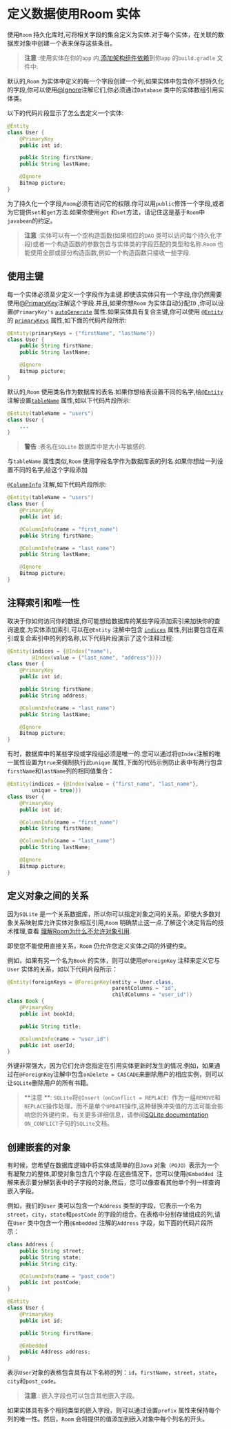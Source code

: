 # 定义数据使用Room 实体

使用`Room` 持久化库时,可将相关字段的集合定义为实体.对于每个实体，在关联的数据库对象中创建一个表来保存这些条目。

> **注意** :使用实体在你的`app` 内,[添加架构组件依赖](https://developer.android.google.cn/topic/libraries/architecture/adding-components.html)到你`app` 的`build.gradle` 文件中.

默认的,`Room` 为实体中定义的每一个字段创建一个列,如果实体中包含你不想持久化的字段,你可以使用[@Ignore](https://developer.android.google.cn/reference/android/arch/persistence/room/Ignore.html)注解它们,你必须通过`Database` 类中的实体数组引用实体类。

以下的代码片段显示了怎么去定义一个实体:

```java
@Entity
class User {
    @PrimaryKey
    public int id;

    public String firstName;
    public String lastName;

    @Ignore
    Bitmap picture;
}
```

为了持久化一个字段,`Room`必须有访问它的权限.你可以用`public`修饰一个字段,或者为它提供`set`和`get`方法.如果你使用`get` 和`set`方法，请记住这是基于`Room`中`javabean`的约定。

> **注意** :实体可以有一个空构造函数(如果相应的`DAO` 类可以访问每个持久化字段)或者一个构造函数的参数包含与实体类的字段匹配的类型和名称.`Room` 也能使用全部或部分构造函数,例如一个构造函数只接收一些字段.

## 使用主键

每一个实体必须至少定义一个字段作为主键.即使该实体只有一个字段,你仍然需要使用[@PrimaryKey](https://developer.android.google.cn/reference/android/arch/persistence/room/PrimaryKey.html)注解这个字段.并且,如果你想`Room` 为实体自动分配`ID` ,你可以设置`@PrimaryKey's`  [`autoGenerate`](https://developer.android.google.cn/reference/android/arch/persistence/room/PrimaryKey.html#autoGenerate()) 属性.如果实体具有复合主键,你可以使用 [`@Entity`](https://developer.android.google.cn/reference/android/arch/persistence/room/Entity.html) 的 [`primaryKeys`](https://developer.android.google.cn/reference/android/arch/persistence/room/Entity.html#primaryKeys()) 属性,如下面的代码片段所示:

```java
@Entity(primaryKeys = {"firstName", "lastName"})
class User {
    public String firstName;
    public String lastName;

    @Ignore
    Bitmap picture;
}
```

默认的,`Room` 使用类名作为数据库的表名.如果你想给表设置不同的名字,给[`@Entity`](https://developer.android.google.cn/reference/android/arch/persistence/room/Entity.html) 注解设置[`tableName`](https://developer.android.google.cn/reference/android/arch/persistence/room/Entity.html#tableName()) 属性,如以下代码片段所示:

```java
@Entity(tableName = "users")
class User {
    ...
}
```

> **警告** :表名在`SQLite` 数据库中是大小写敏感的.

与`tableName` 属性类似,`Room` 使用字段名字作为数据库表的列名.如果你想给一列设置不同的名字,给这个字段添加

 [`@ColumnInfo`](https://developer.android.google.cn/reference/android/arch/persistence/room/ColumnInfo.html) 注解,如下代码片段所示:

```java
@Entity(tableName = "users")
class User {
    @PrimaryKey
    public int id;

    @ColumnInfo(name = "first_name")
    public String firstName;

    @ColumnInfo(name = "last_name")
    public String lastName;

    @Ignore
    Bitmap picture;
}
```

## 注释索引和唯一性

取决于你如何访问你的数据,你可能想给数据库的某些字段添加索引来加快你的查询速度.为实体添加索引,可以在`@Entity` 注解中包含 [`indices`](https://developer.android.google.cn/reference/android/arch/persistence/room/Entity.html#indices()) 属性,列出要包含在索引或复合索引中的列的名称,以下代码片段演示了这个注释过程:

```java
@Entity(indices = {@Index("name"),
        @Index(value = {"last_name", "address"})})
class User {
    @PrimaryKey
    public int id;

    public String firstName;
    public String address;

    @ColumnInfo(name = "last_name")
    public String lastName;

    @Ignore
    Bitmap picture;
}
```

有时，数据库中的某些字段或字段组必须是唯一的.您可以通过将`@Index`注解的唯一属性设置为`true`来强制执行此`unique` 属性,下面的代码示例防止表中有两行包含`firstName`和`lastName`列的相同值集合：

```java
@Entity(indices = {@Index(value = {"first_name", "last_name"},
        unique = true)})
class User {
    @PrimaryKey
    public int id;

    @ColumnInfo(name = "first_name")
    public String firstName;

    @ColumnInfo(name = "last_name")
    public String lastName;

    @Ignore
    Bitmap picture;
}
```

## 定义对象之间的关系

因为`SQLite` 是一个关系数据库，所以你可以指定对象之间的关系。即使大多数对象关系映射库允许实体对象相互引用,`Room` 明确禁止这一点.了解这个决定背后的技术推理,查看 [理解Room为什么不允许对象引用](https://developer.android.google.cn/training/data-storage/room/referencing-data.html#understand-no-object-references). 

即使您不能使用直接关系，`Room` 仍允许您定义实体之间的外键约束。

例如，如果有另一个名为`Book` 的实体，则可以使用`@ForeignKey` 注释来定义它与`User` 实体的关系，如以下代码片段所示：

```java
@Entity(foreignKeys = @ForeignKey(entity = User.class,
                                  parentColumns = "id",
                                  childColumns = "user_id"))
class Book {
    @PrimaryKey
    public int bookId;

    public String title;

    @ColumnInfo(name = "user_id")
    public int userId;
}
```

外键非常强大，因为它们允许您指定在引用实体更新时发生的情况.例如，如果通过在`@ForeignKey`注解中包含`onDelete = CASCADE`来删除用户的相应实例，则可以让`SQLite`删除用户的所有书籍。

> **注意 **: `SQLite`将`@Insert（onConflict = REPLACE）`作为一组`REMOVE`和`REPLACE`操作处理，而不是单个`UPDATE`操作,这种替换冲突值的方法可能会影响您的外键约束。有关更多详细信息，请参阅[SQLite documentation](https://sqlite.org/lang_conflict.html) `ON_CONFLICT`子句的`SQLite`文档。

## 创建嵌套的对象

有时候，您希望在数据库逻辑中将实体或简单的旧`Java` 对象`（POJO）`表示为一个有凝聚力的整体,即使对象包含几个字段.在这些情况下，您可以使用`@Embedded `注解来表示要分解到表中的子字段的对象,然后，您可以像查看其他单个列一样查询嵌入字段。

例如，我们的`User` 类可以包含一个`Address` 类型的字段，它表示一个名为`street`，`city`，`state`和`postCode` 的字段的组合。在表格中分别存储组成的列,请在`User` 类中包含一个用`@Embedded` 注解的`Address` 字段，如下面的代码片段所示：

```java
class Address {
    public String street;
    public String state;
    public String city;

    @ColumnInfo(name = "post_code")
    public int postCode;
}

@Entity
class User {
    @PrimaryKey
    public int id;

    public String firstName;

    @Embedded
    public Address address;
}
```

表示`User`对象的表格包含具有以下名称的列：`id`，`firstName`，`street`，`state`，`city`和`post_code`。

> **注意** : 嵌入字段也可以包含其他嵌入字段。

如果实体具有多个相同类型的嵌入字段，则可以通过设置`prefix` 属性来保持每个列的唯一性。然后，`Room` 会将提供的值添加到嵌入对象中每个列名的开头。